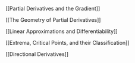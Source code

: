 [[Partial Derivatives and the Gradient]]


[[The Geometry of Partial Derivatives]]


[[Linear Approximations and Differentiability]]

[[Extrema, Critical Points, and their Classification]]

[[Directional Derivatives]]





